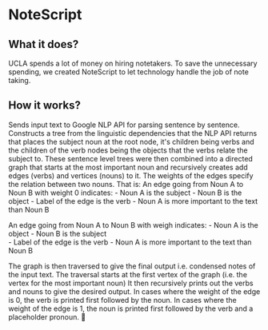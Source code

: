 # NoteScript
## What it does?

UCLA spends a lot of money on hiring notetakers. To save the unnecessary spending, we created NoteScript to let technology handle the job of note taking.

## How it works?
Sends input text to Google NLP API for parsing sentence by sentence. Constructs a tree from the linguistic dependencies that the NLP API returns that places the subject noun at the root node, it's children being verbs and the children of the verb nodes being the objects that the verbs relate the subject to. 
These sentence level trees were then combined into a directed graph that starts at the most important noun and recursively creates add edges (verbs) and vertices (nouns) to it. 
The weights of the edges specify the relation between two nouns.
That is:
An edge going from Noun A to Noun B with weight 0 indicates:
    - Noun A is the subject 
    - Noun B is the object
    - Label of the edge is the verb
    - Noun A is more important to the text than Noun B

An edge going from Noun A to Noun B with weigh indicates: 
    - Noun A is the object
    - Noun B is the subject  
    - Label of the edge is the verb
    - Noun A is more important to the text than Noun B

The graph is then traversed to give the final output i.e. condensed notes of the input text.
The traversal starts at the first vertex of the graph (i.e. the vertex for the most important noun)
It then recursively prints out the verbs and nouns to give the desired output.
In cases where the weight of the edge is 0, the verb is printed first followed by the noun.
In cases where the weight of the edge is 1, the noun is printed first followed by the verb and a placeholder pronoun. 

